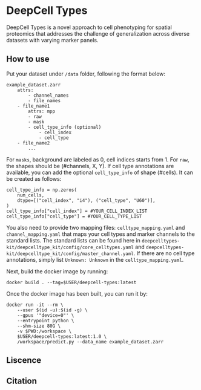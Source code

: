 # DeepCell Types

DeepCell Types is a novel approach to cell phenotyping for spatial proteomics that addresses the challenge of generalization across diverse datasets with varying marker panels. 


## How to use

Put your dataset under `/data` folder, following the format below:
```
example_dataset.zarr
    attrs: 
        - channel_names
        - file_names
    - file_name1
        attrs: mpp
        - raw
        - mask
        - cell_type_info (optional)
            - cell_index
            - cell_type
    - file_name2
        ...
```

For `masks`, background are labeled as 0, cell indices starts from 1. For `raw`, the shapes should be (#channels, X, Y). If cell type annotations are available, you can add the optional `cell_type_info` of shape (#cells). It can be created as follows:
```
cell_type_info = np.zeros(
    num_cells,
    dtype=[("cell_index", "i4"), ("cell_type", "U60")],
)
cell_type_info["cell_index"] = #YOUR_CELL_INDEX_LIST
cell_type_info["cell_type"] = #YOUR_CELL_TYPE_LIST
```

You also need to provide two mapping files: `celltype_mapping.yaml` and `channel_mapping.yaml` that maps your cell types and marker channels to the standard lists. The standard lists can be found here in `deepcelltypes-kit/deepcelltype_kit/config/core_celltypes.yaml` and `deepcelltypes-kit/deepcelltype_kit/config/master_channel.yaml`. If there are no cell type annotations, simply list `Unknown: Unknown` in the `celltype_mapping.yaml`. 



Next, build the docker image by running:
```
docker build . --tag=$USER/deepcell-types:latest
```

Once the docker image has been built, you can run it by: 
```
docker run -it --rm \
    --user $(id -u):$(id -g) \
    --gpus '"device=0"' \
    --entrypoint python \
    --shm-size 80G \
    -v $PWD:/workspace \
    $USER/deepcell-types:latest:1.0 \
    /workspace/predict.py --data_name example_dataset.zarr
```

## Liscence


## Citation

